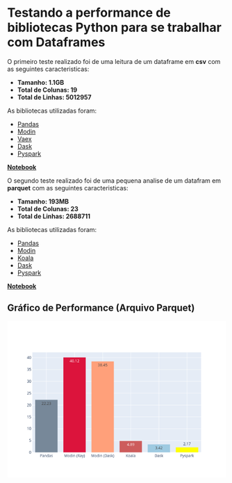 # Testando a performance de bibliotecas Python para se trabalhar com Dataframes

O primeiro teste realizado foi de uma leitura de um dataframe em **csv** com as seguintes caracteristicas:
- **Tamanho: 1.1GB**
- **Total de Colunas: 19**
- **Total de Linhas: 5012957**

As bibliotecas utilizadas foram:
- [Pandas](https://pandas.pydata.org/)
- [Modin](https://modin.readthedocs.io/en/latest/)
- [Vaex](https://vaex.readthedocs.io/en/latest/)
- [Dask](https://dask.org/)
- [Pyspark](https://spark.apache.org/docs/latest/api/python/index.html)

[**Notebook**](https://github.com/jcpsantos/performance_test_dataframes/blob/master/performance_test_read_dataframes.ipynb)

O segundo teste realizado foi de uma pequena analise de um datafram em **parquet** com as seguintes caracteristicas:
- **Tamanho: 193MB**
- **Total de Colunas: 23**
- **Total de Linhas: 2688711**

As bibliotecas utilizadas foram:
- [Pandas](https://pandas.pydata.org/)
- [Modin](https://modin.readthedocs.io/en/latest/)
- [Koala](https://koalas.readthedocs.io/en/latest/getting_started/install.html)
- [Dask](https://dask.org/)
- [Pyspark](https://spark.apache.org/docs/latest/api/python/index.html)

[**Notebook**](https://github.com/jcpsantos/performance_test_dataframes/blob/master/performance_test_read_dataframes_parquet.ipynb)

## Gráfico de Performance (Arquivo Parquet)
![alt text](https://github.com/jcpsantos/performance_test_dataframes/blob/master/path/versao_parquet.png)
